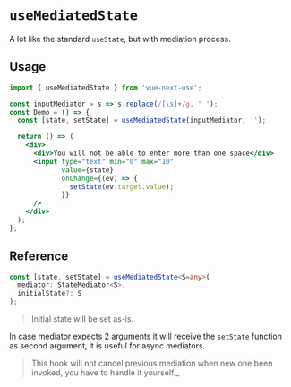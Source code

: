 # `useMediatedState`

A lot like the standard `useState`, but with mediation process.

## Usage
```jsx
import { useMediatedState } from 'vue-next-use';

const inputMediator = s => s.replace(/[\s]+/g, ' ');
const Demo = () => {
  const [state, setState] = useMediatedState(inputMediator, '');

  return () => (
    <div>
      <div>You will not be able to enter more than one space</div>
      <input type="text" min="0" max="10" 
             value={state}
             onChange={(ev) => {
               setState(ev.target.value);
             }}
      />
    </div>
  );
};
```

## Reference
```ts
const [state, setState] = useMediatedState<S=any>(
  mediator: StateMediator<S>,
  initialState?: S
);
```

> Initial state will be set as-is.

In case mediator expects 2 arguments it will receive the `setState` function as second argument, it is useful for async mediators.  
>This hook will not cancel previous mediation when new one been invoked, you have to handle it yourself._
